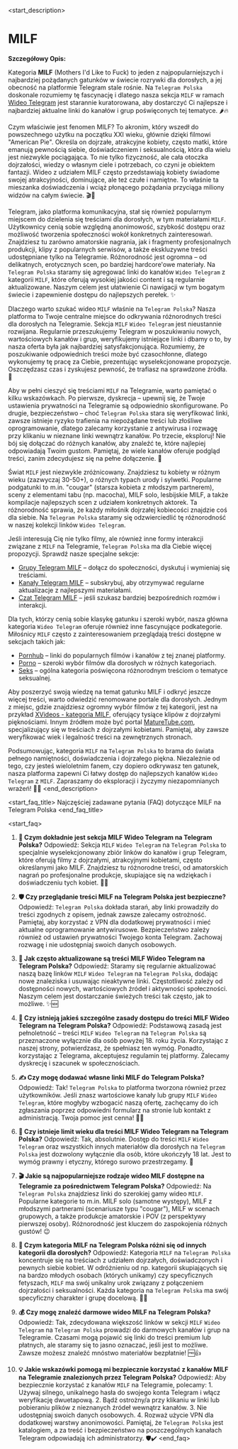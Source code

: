 <start_description>
# MILF

**Szczegółowy Opis:**

Kategoria **MILF** (Mothers I'd Like to Fuck) to jeden z najpopularniejszych i najbardziej pożądanych gatunków w świecie rozrywki dla dorosłych, a jej obecność na platformie Telegram stale rośnie. Na `Telegram Polska` doskonale rozumiemy tę fascynację i dlatego nasza sekcja `MILF` w ramach [Wideo Telegram](/wideo/milf) jest starannie kuratorowana, aby dostarczyć Ci najlepsze i najbardziej aktualne linki do kanałów i grup poświęconych tej tematyce. 🌶️🔥

Czym właściwie jest fenomen MILF? To akronim, który wszedł do powszechnego użytku na początku XXI wieku, głównie dzięki filmowi "American Pie". Określa on dojrzałe, atrakcyjne kobiety, często matki, które emanują pewnością siebie, doświadczeniem i seksualnością, która dla wielu jest niezwykle pociągająca. To nie tylko fizyczność, ale cała otoczka dojrzałości, wiedzy o własnym ciele i potrzebach, co czyni je obiektem fantazji. Wideo z udziałem MILF często przedstawiają kobiety świadome swojej atrakcyjności, dominujące, ale też czułe i namiętne. To właśnie ta mieszanka doświadczenia i wciąż płonącego pożądania przyciąga miliony widzów na całym świecie. 🎬💖

Telegram, jako platforma komunikacyjna, stał się również popularnym miejscem do dzielenia się treściami dla dorosłych, w tym materiałami `MILF`. Użytkownicy cenią sobie względną anonimowość, szybkość dostępu oraz możliwość tworzenia społeczności wokół konkretnych zainteresowań. Znajdziesz tu zarówno amatorskie nagrania, jak i fragmenty profesjonalnych produkcji, klipy z popularnych serwisów, a także ekskluzywne treści udostępniane tylko na Telegramie. Różnorodność jest ogromna – od delikatnych, erotycznych scen, po bardziej hardcore'owe materiały. Na `Telegram Polska` staramy się agregować linki do kanałów `Wideo Telegram` z kategorii `MILF`, które oferują wysokiej jakości content i są regularnie aktualizowane. Naszym celem jest ułatwienie Ci nawigacji w tym bogatym świecie i zapewnienie dostępu do najlepszych perełek. ✨

Dlaczego warto szukać wideo `MILF` właśnie na `Telegram Polska`? Nasza platforma to Twoje centralne miejsce do odkrywania różnorodnych treści dla dorosłych na Telegramie. Sekcja `MILF` `Wideo Telegram` jest nieustannie rozwijana. Regularnie przeszukujemy Telegram w poszukiwaniu nowych, wartościowych kanałów i grup, weryfikujemy istniejące linki i dbamy o to, by nasza oferta była jak najbardziej satysfakcjonująca. Rozumiemy, że poszukiwanie odpowiednich treści może być czasochłonne, dlatego wykonujemy tę pracę za Ciebie, prezentując wyselekcjonowane propozycje. Oszczędzasz czas i zyskujesz pewność, że trafiasz na sprawdzone źródła. 🚀

Aby w pełni cieszyć się treściami `MILF` na Telegramie, warto pamiętać o kilku wskazówkach. Po pierwsze, dyskrecja – upewnij się, że Twoje ustawienia prywatności na Telegramie są odpowiednio skonfigurowane. Po drugie, bezpieczeństwo – choć `Telegram Polska` stara się weryfikować linki, zawsze istnieje ryzyko trafienia na niepożądane treści lub złośliwe oprogramowanie, dlatego zalecamy korzystanie z antywirusa i rozwagę przy klikaniu w nieznane linki wewnątrz kanałów. Po trzecie, eksploruj! Nie bój się dołączać do różnych kanałów, aby znaleźć te, które najlepiej odpowiadają Twoim gustom. Pamiętaj, że wiele kanałów oferuje podgląd treści, zanim zdecydujesz się na pełne dołączenie. 🧐

Świat `MILF` jest niezwykle zróżnicowany. Znajdziesz tu kobiety w różnym wieku (zazwyczaj 30-50+), o różnych typach urody i sylwetki. Popularne podgatunki to m.in. "cougar" (starsza kobieta z młodszym partnerem), sceny z elementami tabu (np. macocha), MILF solo, lesbijskie MILF, a także kompilacje najlepszych scen z udziałem konkretnych aktorek. Ta różnorodność sprawia, że każdy miłośnik dojrzałej kobiecości znajdzie coś dla siebie. Na `Telegram Polska` staramy się odzwierciedlić tę różnorodność w naszej kolekcji linków `Wideo Telegram`.

Jeśli interesują Cię nie tylko filmy, ale również inne formy interakcji związane z `MILF` na Telegramie, `Telegram Polska` ma dla Ciebie więcej propozycji. Sprawdź nasze specjalne sekcje:
*   [Grupy Telegram MILF](/grupy/milf) – dołącz do społeczności, dyskutuj i wymieniaj się treściami.
*   [Kanały Telegram MILF](/kanaly/milf) – subskrybuj, aby otrzymywać regularne aktualizacje z najlepszymi materiałami.
*   [Czat Telegram MILF](/czat/milf) – jeśli szukasz bardziej bezpośrednich rozmów i interakcji.

Dla tych, którzy cenią sobie klasykę gatunku i szeroki wybór, nasza główna kategoria `Wideo Telegram` oferuje również inne fascynujące podkategorie. Miłośnicy `MILF` często z zainteresowaniem przeglądają treści dostępne w sekcjach takich jak:
*   [Pornhub](/wideo/pornhub) – linki do popularnych filmów i kanałów z tej znanej platformy.
*   [Porno](/wideo/porno) – szeroki wybór filmów dla dorosłych w różnych kategoriach.
*   [Seks](/wideo/seks) – ogólna kategoria poświęcona różnorodnym treściom o tematyce seksualnej.

Aby poszerzyć swoją wiedzę na temat gatunku MILF i odkryć jeszcze więcej treści, warto odwiedzić renomowane portale dla dorosłych. Jednym z miejsc, gdzie znajdziesz ogromny wybór filmów z tej kategorii, jest na przykład [XVideos - kategoria MILF](https://www.xvideos.com/c/Milf/1), oferujący tysiące klipów z dojrzałymi pięknościami. Innym źródłem może być portal [MatureTube.com](https://www.maturetube.com/), specjalizujący się w treściach z dojrzałymi kobietami. Pamiętaj, aby zawsze weryfikować wiek i legalność treści na zewnętrznych stronach.

Podsumowując, kategoria `MILF` na `Telegram Polska` to brama do świata pełnego namiętności, doświadczenia i dojrzałego piękna. Niezależnie od tego, czy jesteś wieloletnim fanem, czy dopiero odkrywasz ten gatunek, nasza platforma zapewni Ci łatwy dostęp do najlepszych kanałów `Wideo Telegram` z `MILF`. Zapraszamy do eksploracji i życzymy niezapomnianych wrażeń! 🎉🍑
<end_description>

<start_faq_title>
Najczęściej zadawane pytania (FAQ) dotyczące MILF na Telegram Polska
<end_faq_title>

<start_faq>
1. **🤔 Czym dokładnie jest sekcja MILF Wideo Telegram na Telegram Polska?**
Odpowiedź: Sekcja `MILF` `Wideo Telegram` na `Telegram Polska` to specjalnie wyselekcjonowany zbiór linków do kanałów i grup Telegram, które oferują filmy z dojrzałymi, atrakcyjnymi kobietami, często określanymi jako MILF. Znajdziesz tu różnorodne treści, od amatorskich nagrań po profesjonalne produkcje, skupiające się na wdziękach i doświadczeniu tych kobiet. 🔞🍑

2. **🛡️ Czy przeglądanie treści MILF na Telegram Polska jest bezpieczne?**
Odpowiedź: `Telegram Polska` dokłada starań, aby linki prowadziły do treści zgodnych z opisem, jednak zawsze zalecamy ostrożność. Pamiętaj, aby korzystać z VPN dla dodatkowej prywatności i mieć aktualne oprogramowanie antywirusowe. Bezpieczeństwo zależy również od ustawień prywatności Twojego konta Telegram. Zachowaj rozwagę i nie udostępniaj swoich danych osobowych.

3. **🔄 Jak często aktualizowane są treści MILF Wideo Telegram na Telegram Polska?**
Odpowiedź: Staramy się regularnie aktualizować naszą bazę linków `MILF` `Wideo Telegram` na `Telegram Polska`, dodając nowe znaleziska i usuwając nieaktywne linki. Częstotliwość zależy od dostępności nowych, wartościowych źródeł i aktywności społeczności. Naszym celem jest dostarczanie świeżych treści tak często, jak to możliwe. ✨🆕

4. **📜 Czy istnieją jakieś szczególne zasady dostępu do treści MILF Wideo Telegram na Telegram Polska?**
Odpowiedź: Podstawową zasadą jest pełnoletność – treści `MILF` `Wideo Telegram` na `Telegram Polska` są przeznaczone wyłącznie dla osób powyżej 18. roku życia. Korzystając z naszej strony, potwierdzasz, że spełniasz ten wymóg. Ponadto, korzystając z Telegrama, akceptujesz regulamin tej platformy. Zalecamy dyskrecję i szacunek w społecznościach.

5. **✍️ Czy mogę dodawać własne linki MILF do Telegram Polska?**
Odpowiedź: Tak! `Telegram Polska` to platforma tworzona również przez użytkowników. Jeśli znasz wartościowe kanały lub grupy `MILF` `Wideo Telegram`, które mogłyby wzbogacić naszą ofertę, zachęcamy do ich zgłaszania poprzez odpowiedni formularz na stronie lub kontakt z administracją. Twoja pomoc jest cenna! 🤝🚀

6. **🔞 Czy istnieje limit wieku dla treści MILF Wideo Telegram na Telegram Polska?**
Odpowiedź: Tak, absolutnie. Dostęp do treści `MILF` `Wideo Telegram` oraz wszystkich innych materiałów dla dorosłych na `Telegram Polska` jest dozwolony wyłącznie dla osób, które ukończyły 18 lat. Jest to wymóg prawny i etyczny, którego surowo przestrzegamy. 🛑

7. **🎬 Jakie są najpopularniejsze rodzaje wideo MILF dostępne na Telegramie za pośrednictwem Telegram Polska?**
Odpowiedź: Na `Telegram Polska` znajdziesz linki do szerokiej gamy wideo `MILF`. Popularne kategorie to m.in. MILF solo (samotne występy), MILF z młodszymi partnerami (scenariusze typu "cougar"), MILF w scenach grupowych, a także produkcje amatorskie i POV (z perspektywy pierwszej osoby). Różnorodność jest kluczem do zaspokojenia różnych gustów! 😉

8. **🌟 Czym kategoria MILF na Telegram Polska różni się od innych kategorii dla dorosłych?**
Odpowiedź: Kategoria `MILF` na `Telegram Polska` koncentruje się na treściach z udziałem dojrzałych, doświadczonych i pewnych siebie kobiet. W odróżnieniu od np. kategorii skupiających się na bardzo młodych osobach (których unikamy) czy specyficznych fetyszach, `MILF` ma swój unikalny urok związany z połączeniem dojrzałości i seksualności. Każda kategoria na `Telegram Polska` ma swój specyficzny charakter i grupę docelową. 🤔💖

9. **💰 Czy mogę znaleźć darmowe wideo MILF na Telegram Polska?**
Odpowiedź: Tak, zdecydowana większość linków w sekcji `MILF` `Wideo Telegram` na `Telegram Polska` prowadzi do darmowych kanałów i grup na Telegramie. Czasami mogą pojawić się linki do treści premium lub płatnych, ale staramy się to jasno oznaczać, jeśli jest to możliwe. Zawsze możesz znaleźć mnóstwo materiałów bezpłatnie! 🆓👍

10. **💡 Jakie wskazówki pomogą mi bezpiecznie korzystać z kanałów MILF na Telegramie znalezionych przez Telegram Polska?**
Odpowiedź: Aby bezpiecznie korzystać z kanałów `MILF` na Telegramie, polecamy: 1. Używaj silnego, unikalnego hasła do swojego konta Telegram i włącz weryfikację dwuetapową. 2. Bądź ostrożny/a przy klikaniu w linki lub pobieraniu plików z nieznanych źródeł wewnątrz kanałów. 3. Nie udostępniaj swoich danych osobowych. 4. Rozważ użycie VPN dla dodatkowej warstwy anonimowości. Pamiętaj, że `Telegram Polska` jest katalogiem, a za treść i bezpieczeństwo na poszczególnych kanałach Telegram odpowiadają ich administratorzy. 🛡️✔️
<end_faq>